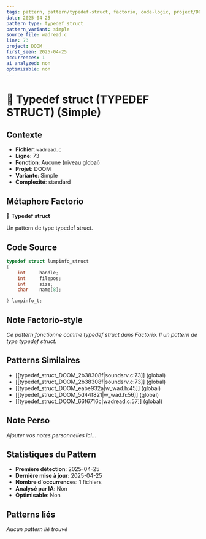 ```yaml
---
tags: pattern, pattern/typedef-struct, factorio, code-logic, project/DOOM, pattern/variant/simple
date: 2025-04-25
pattern_type: typedef struct
pattern_variant: simple
source_file: wadread.c
line: 73
project: DOOM
first_seen: 2025-04-25
occurrences: 1
ai_analyzed: non
optimizable: non
---
```


# 🔧 Typedef struct (TYPEDEF STRUCT) (Simple)

## Contexte
- **Fichier**: `wadread.c`
- **Ligne**: 73
- **Fonction**: Aucune (niveau global)
- **Projet**: DOOM
- **Variante**: Simple
- **Complexité**: standard

## Métaphore Factorio
🔧 **Typedef struct**

Un pattern de type typedef struct.

## Code Source
```c
typedef struct lumpinfo_struct
{
    int		handle;
    int		filepos;
    int		size;
    char	name[8];

} lumpinfo_t;
```

## Note Factorio-style
*Ce pattern fonctionne comme typedef struct dans Factorio. Il un pattern de type typedef struct.*

## Patterns Similaires
- [[typedef_struct_DOOM_2b38308f|soundsrv.c:73]] (global)
- [[typedef_struct_DOOM_2b38308f|soundsrv.c:73]] (global)
- [[typedef_struct_DOOM_eabe932a|w_wad.h:45]] (global)
- [[typedef_struct_DOOM_5d44f821|w_wad.h:56]] (global)
- [[typedef_struct_DOOM_66f6716c|wadread.c:57]] (global)

## Note Perso
*Ajouter vos notes personnelles ici...*

## Statistiques du Pattern
- **Première détection**: 2025-04-25
- **Dernière mise à jour**: 2025-04-25
- **Nombre d'occurrences**: 1 fichiers
- **Analysé par IA**: Non
- **Optimisable**: Non

## Patterns liés
*Aucun pattern lié trouvé*

